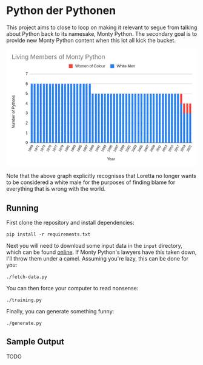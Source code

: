 # Python der Pythonen

This project aims to close to loop on making it relevant to segue from talking about Python back to
its namesake, Monty Python. The secondary goal is to provide new Monty Python content when this lot
all kick the bucket.

![Living Members of Monty Python](images/graph.png)

Note that the above graph explicitly recognises that Loretta no longer wants to be considered a 
white male for the purposes of finding blame for everything that is wrong with the world.


## Running

First clone the repository and install dependencies:
```
pip install -r requirements.txt
```

Next you will need to download some input data in the `input` directory, which can be found 
[online](https://www.intriguing.com/mp/scripts.php). If Monty Python's lawyers have this taken down,
I'll throw them under a camel. Assuming you're lazy, this can be done for you:
```
./fetch-data.py
```

You can then force your computer to read nonsense:
```
./training.py
```

Finally, you can generate something funny:
```
./generate.py
```


## Sample Output
TODO
